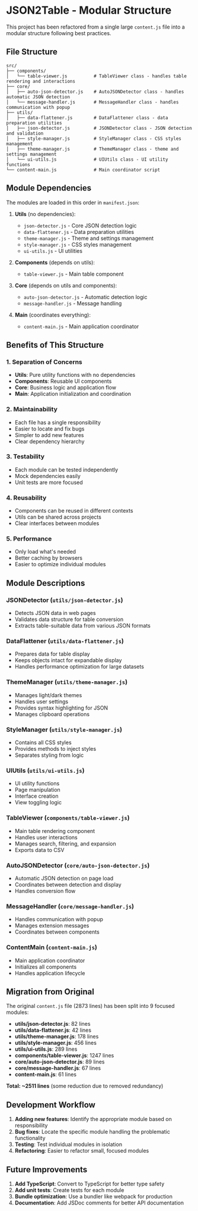 # JSON2Table - Modular Structure

This project has been refactored from a single large `content.js` file into a modular structure following best practices.

## File Structure

```
src/
├── components/
│   └── table-viewer.js          # TableViewer class - handles table rendering and interactions
├── core/
│   ├── auto-json-detector.js    # AutoJSONDetector class - handles automatic JSON detection
│   └── message-handler.js       # MessageHandler class - handles communication with popup
├── utils/
│   ├── data-flattener.js        # DataFlattener class - data preparation utilities
│   ├── json-detector.js         # JSONDetector class - JSON detection and validation
│   ├── style-manager.js         # StyleManager class - CSS styles management
│   ├── theme-manager.js         # ThemeManager class - theme and settings management
│   └── ui-utils.js              # UIUtils class - UI utility functions
└── content-main.js              # Main coordinator script
```

## Module Dependencies

The modules are loaded in this order in `manifest.json`:

1. **Utils** (no dependencies):
   - `json-detector.js` - Core JSON detection logic
   - `data-flattener.js` - Data preparation utilities
   - `theme-manager.js` - Theme and settings management
   - `style-manager.js` - CSS styles management
   - `ui-utils.js` - UI utilities

2. **Components** (depends on utils):
   - `table-viewer.js` - Main table component

3. **Core** (depends on utils and components):
   - `auto-json-detector.js` - Automatic detection logic
   - `message-handler.js` - Message handling

4. **Main** (coordinates everything):
   - `content-main.js` - Main application coordinator

## Benefits of This Structure

### 1. **Separation of Concerns**
- **Utils**: Pure utility functions with no dependencies
- **Components**: Reusable UI components
- **Core**: Business logic and application flow
- **Main**: Application initialization and coordination

### 2. **Maintainability**
- Each file has a single responsibility
- Easier to locate and fix bugs
- Simpler to add new features
- Clear dependency hierarchy

### 3. **Testability**
- Each module can be tested independently
- Mock dependencies easily
- Unit tests are more focused

### 4. **Reusability**
- Components can be reused in different contexts
- Utils can be shared across projects
- Clear interfaces between modules

### 5. **Performance**
- Only load what's needed
- Better caching by browsers
- Easier to optimize individual modules

## Module Descriptions

### JSONDetector (`utils/json-detector.js`)
- Detects JSON data in web pages
- Validates data structure for table conversion
- Extracts table-suitable data from various JSON formats

### DataFlattener (`utils/data-flattener.js`)
- Prepares data for table display
- Keeps objects intact for expandable display
- Handles performance optimization for large datasets

### ThemeManager (`utils/theme-manager.js`)
- Manages light/dark themes
- Handles user settings
- Provides syntax highlighting for JSON
- Manages clipboard operations

### StyleManager (`utils/style-manager.js`)
- Contains all CSS styles
- Provides methods to inject styles
- Separates styling from logic

### UIUtils (`utils/ui-utils.js`)
- UI utility functions
- Page manipulation
- Interface creation
- View toggling logic

### TableViewer (`components/table-viewer.js`)
- Main table rendering component
- Handles user interactions
- Manages search, filtering, and expansion
- Exports data to CSV

### AutoJSONDetector (`core/auto-json-detector.js`)
- Automatic JSON detection on page load
- Coordinates between detection and display
- Handles conversion flow

### MessageHandler (`core/message-handler.js`)
- Handles communication with popup
- Manages extension messages
- Coordinates between components

### ContentMain (`content-main.js`)
- Main application coordinator
- Initializes all components
- Handles application lifecycle

## Migration from Original

The original `content.js` file (2873 lines) has been split into 9 focused modules:

- **utils/json-detector.js**: 82 lines
- **utils/data-flattener.js**: 42 lines  
- **utils/theme-manager.js**: 178 lines
- **utils/style-manager.js**: 456 lines
- **utils/ui-utils.js**: 289 lines
- **components/table-viewer.js**: 1247 lines
- **core/auto-json-detector.js**: 89 lines
- **core/message-handler.js**: 67 lines
- **content-main.js**: 61 lines

**Total: ~2511 lines** (some reduction due to removed redundancy)

## Development Workflow

1. **Adding new features**: Identify the appropriate module based on responsibility
2. **Bug fixes**: Locate the specific module handling the problematic functionality
3. **Testing**: Test individual modules in isolation
4. **Refactoring**: Easier to refactor small, focused modules

## Future Improvements

1. **Add TypeScript**: Convert to TypeScript for better type safety
2. **Add unit tests**: Create tests for each module
3. **Bundle optimization**: Use a bundler like webpack for production
4. **Documentation**: Add JSDoc comments for better API documentation
